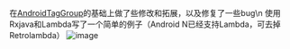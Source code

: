 在[AndroidTagGroup](https://github.com/2dxgujun/AndroidTagGroup)的基础上做了些修改和拓展，以及修复了一些bug\n
使用Rxjava和Lambda写了一个简单的例子（Android N已经支持Lambda，可去掉Retrolambda）
![image](https://github.com/lin18/TagsGroup/blob/master/image/Screenshot_2016-03-26-17-29-43.png?raw=true)
